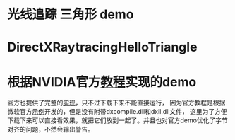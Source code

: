 # 光线追踪 三角形 demo
# DirectXRaytracingHelloTriangle
# 根据NVIDIA官方[教程](https://developer.nvidia.com/rtx/raytracing/dxr/dx12-raytracing-tutorial-part-1)实现的demo
官方也提供了完整的[实现](https://developer.nvidia.com/rtx/raytracing/dxr/tutorial/Files/DXRTutorial_Extra.zip)，只不过下载下来不能直接运行，
因为官方教程是根据微软官方[示例](https://github.com/microsoft/DirectX-Graphics-Samples/tree/master/Samples/Desktop/D3D12Raytracing)开发的，但是没有附带dxcompile.dll和dxil.dll文件，
这里为了方便下载下来可以直接看效果，就把它们放到一起了。并且也对官方demo优化了字节对齐的问题，不然会输出警告。
